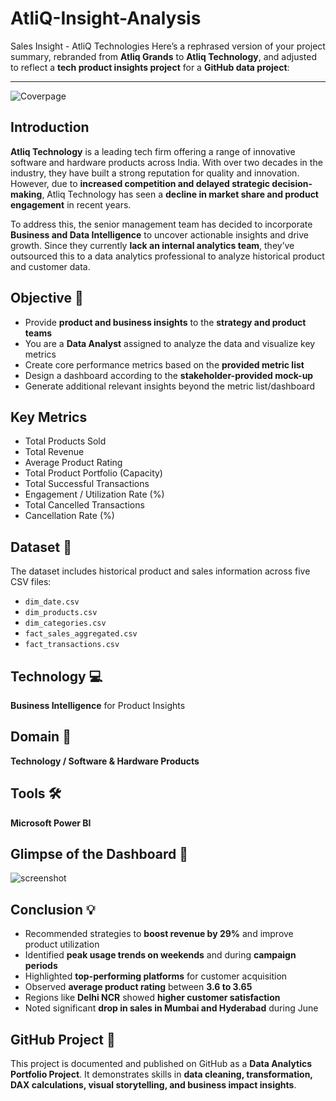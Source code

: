 # AtliQ-Insight-Analysis
Sales Insight - AtliQ Technologies
Here’s a rephrased version of your project summary, rebranded from **Atliq Grands** to **Atliq Technology**, and adjusted to reflect a **tech product insights project** for a **GitHub data project**:

---

![Coverpage](https://user-images.githubusercontent.com/69301816/192222973-da740740-9c5e-4758-ae8f-0fda216857c4.jpg)

## Introduction

**Atliq Technology** is a leading tech firm offering a range of innovative software and hardware products across India. With over two decades in the industry, they have built a strong reputation for quality and innovation. However, due to **increased competition and delayed strategic decision-making**, Atliq Technology has seen a **decline in market share and product engagement** in recent years.

To address this, the senior management team has decided to incorporate **Business and Data Intelligence** to uncover actionable insights and drive growth. Since they currently **lack an internal analytics team**, they’ve outsourced this to a data analytics professional to analyze historical product and customer data.

## Objective 🎯

- Provide **product and business insights** to the **strategy and product teams**
- You are a **Data Analyst** assigned to analyze the data and visualize key metrics
- Create core performance metrics based on the **provided metric list**
- Design a dashboard according to the **stakeholder-provided mock-up**
- Generate additional relevant insights beyond the metric list/dashboard

## Key Metrics

- Total Products Sold  
- Total Revenue  
- Average Product Rating  
- Total Product Portfolio (Capacity)  
- Total Successful Transactions  
- Engagement / Utilization Rate (%)  
- Total Cancelled Transactions  
- Cancellation Rate (%)  

## Dataset 📀

The dataset includes historical product and sales information across five CSV files:

- `dim_date.csv`
- `dim_products.csv`
- `dim_categories.csv`
- `fact_sales_aggregated.csv`
- `fact_transactions.csv`

## Technology 💻
**Business Intelligence** for Product Insights

## Domain 🧠
**Technology / Software & Hardware Products**

## Tools 🛠
**Microsoft Power BI**

## Glimpse of the Dashboard 🎥  
![screenshot](https://user-images.githubusercontent.com/69301816/191995726-4b33521e-ccf9-4cdb-86d1-3c5e805bd370.gif)

## Conclusion 💡

- Recommended strategies to **boost revenue by 29%** and improve product utilization
- Identified **peak usage trends on weekends** and during **campaign periods**
- Highlighted **top-performing platforms** for customer acquisition
- Observed **average product rating** between **3.6 to 3.65**
- Regions like **Delhi NCR** showed **higher customer satisfaction**
- Noted significant **drop in sales in Mumbai and Hyderabad** during June

## GitHub Project 📂  
This project is documented and published on GitHub as a **Data Analytics Portfolio Project**. It demonstrates skills in **data cleaning, transformation, DAX calculations, visual storytelling, and business impact insights**.

